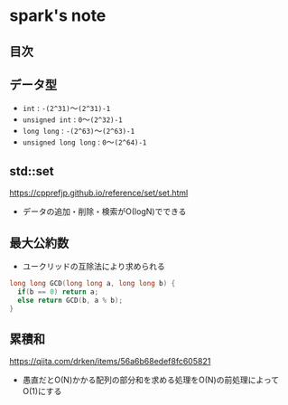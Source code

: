 # spark's note

## 目次

## データ型

- `int` : `-(2^31)`～`(2^31)-1`
- `unsigned int` : `0`～`(2^32)-1`
- `long long` : `-(2^63)`～`(2^63)-1`
- `unsigned long long` : `0`～`(2^64)-1`

## std::set

<https://cpprefjp.github.io/reference/set/set.html>

- データの追加・削除・検索がΟ(logN)でできる

## 最大公約数

- ユークリッドの互除法により求められる

```cpp
long long GCD(long long a, long long b) {
  if(b == 0) return a;
  else return GCD(b, a % b);
}
```

## 累積和

<https://qiita.com/drken/items/56a6b68edef8fc605821>

- 愚直だとΟ(N)かかる配列の部分和を求める処理をΟ(N)の前処理によってΟ(1)にする
